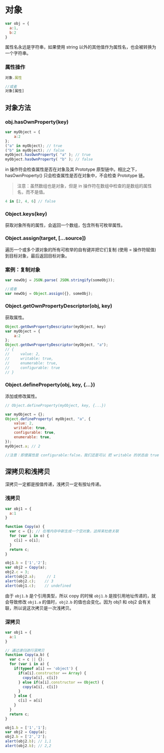 # 对象
``` js
var obj = {
  a:1,
  b:2
}
```

属性名永远是字符串，如果使用 string 以外的其他值作为属性名，也会被转换为一个字符串。

### 属性操作
``` js
对象.属性

//或者
对象[属性]
```

## 对象方法
### obj.hasOwnProperty(key)
``` js
var myObject = {
    a:2
};
("a" in myObject); // true
("b" in myObject); // false
myObject.hasOwnProperty( "a" ); // true
myObject.hasOwnProperty( "b" ); // false
```

in 操作符会检查属性是否在对象及其 Prototype 原型链中。相比之下， hasOwnProperty() 只会检查属性是否在对象中，不会检查 Prototype 链。

> 注意：虽然数组也是对象，但是 in 操作符在数组中检查的是数组的属性名，而不是值。

``` js
4 in [2, 4, 6] // false
```

### Object.keys(key)
获取对象所有的属性，会返回一个数组，包含所有可枚举属性。

### Object.assign(target, [...source])
遍历一个或多个源对象的所有可枚举的自有键并把它们复制 (使用 = 操作符赋值) 到目标对象，最后返回目标对象。

### 案例：复制对象
``` js
var newObj = JSON.parse( JSON.stringify(someObj));

//或者
var newObj = Object.assign({}, someObj);
```

### Object.getOwnPropertyDescriptor(obj, key)
获取属性。

``` js
Object.getOwnPropertyDescriptor(myObject, key)
var myObject = {
    a:2
};
Object.getOwnPropertyDescriptor(myObject, "a");
// {
//     value: 2,
//     writable: true,
//     enumerable: true,
//     configurable: true
// }
```

### Object.defineProperty(obj, key, {...})
添加或修改属性。

``` js
// Object.defineProperty(myObject, key, {...})

var myObject = {};
Object.defineProperty( myObject, "a", {
    value: 2,
    writable: true,
    configurable: true,
    enumerable: true,
});
myObject.a; // 2

//注意：即便属性是 configurable:false，我们还是可以 把 writable 的状态由 true 改为 false，但是无法由 false 改为 true。
```

## 深拷贝和浅拷贝
深拷贝一定都是按值传递，浅拷贝一定有按址传递。

### 浅拷贝
``` js
var obj1 = {
  a:1
}

function Copy(o) {
  var c = {}; // 在堆内存中新生成一个空对象，这样来杜绝关联
  for (var i in o) { 
    c[i] = o[i];
  }
  return c;
}

obj1.b = ['1','2'];
var obj2 = Copy(a);
obj2.c = 3;
alert(obj2.a);     // 1
alert(obj2.c);    // 3
alert(obj1.c);    // undefined
```

由于 `obj1.b` 是个引用类型，所以 copy 的时候 `obj1.b` 是按引用地址传递的，就会导致修改 `obj1.a` 的值时，`obj2.b` 的值也会变化。因为 obj1 和 obj2 会有关联，所以说这次拷贝是一次浅拷贝。

### 深拷贝
``` js
var obj1 = {
  a:1
}

// 通过递归进行深拷贝
function Copy(a,b) {
  var c = c || {};
  for (var i in a) { 
    if(typeof a[i] == 'object') {
      if(a[i].constructor == Array) {
        copy(a[i], c[i])
      } else if(a[i].constructor == Object) {
        copy(a[i], c[i])
      }
    } else {
      c[i] = a[i]
    }
  }
  return c;
}

obj1.b = ['1','1'];
var obj2 = Copy(a);
obj2.b = ['2','2'];
alert(obj2.b); // 1,1
alert(obj2.b); // 2,2
```

